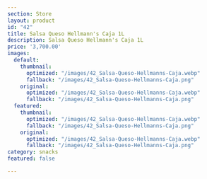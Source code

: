 ```yaml
---
section: Store
layout: product
id: "42"
title: Salsa Queso Hellmann's Caja 1L
description: Salsa Queso Hellmann's Caja 1L
price: '3,700.00'
images:
  default:
    thumbnail:
      optimized: "/images/42_Salsa-Queso-Hellmanns-Caja.webp"
      fallback: "/images/42_Salsa-Queso-Hellmanns-Caja.png"
    original:
      optimized: "/images/42_Salsa-Queso-Hellmanns-Caja.webp"
      fallback: "/images/42_Salsa-Queso-Hellmanns-Caja.png"
  featured:
    thumbnail:
      optimized: "/images/42_Salsa-Queso-Hellmanns-Caja.webp"
      fallback: "/images/42_Salsa-Queso-Hellmanns-Caja.png"
    original:
      optimized: "/images/42_Salsa-Queso-Hellmanns-Caja.webp"
      fallback: "/images/42_Salsa-Queso-Hellmanns-Caja.png"
category: snacks
featured: false

---
```


